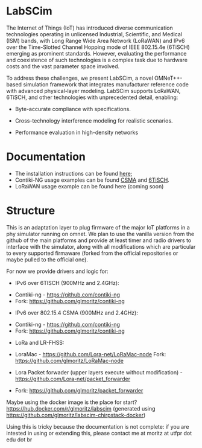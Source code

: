 # LabSCim

The Internet of Things (IoT) has introduced diverse communication technologies operating in unlicensed Industrial, Scientific, and Medical (ISM) bands, with Long Range Wide Area Network (LoRaWAN) and IPv6 over the Time-Slotted Channel Hopping mode of IEEE 802.15.4e (6TiSCH) emerging as prominent standards. However, evaluating the performance and coexistence of such technologies is a complex task due to hardware costs and the vast parameter space involved.

To address these challenges, we present LabSCim, a novel OMNeT++-based simulation framework that integrates manufacturer reference code with advanced physical-layer modeling. LabSCim supports LoRaWAN, 6TiSCH, and other technologies with unprecedented detail, enabling:

- Byte-accurate compliance with specifications.

- Cross-technology interference modeling for realistic scenarios.

- Performance evaluation in high-density networks



# Documentation

- The installation instructions can be found [here](documentation/INSTALLATION.md);
- Contiki-NG usage examples can be found [CSMA](documentation/EXAMPLE_CSMA_CONTIKI.md) and [6TiSCH](documentation/EXAMPLE_6TiSCH_CONTIKI.md). 
- LoRaWAN usage example can be found here (coming soon)

# Structure

This is an adaptation layer to plug firmware of the major IoT platforms in a phy simulator running on omnet.
We plan to use the vanilla version from the github of the main platforms and provide at least timer and radio drivers to interface with the simulator, along with all modifications which are particular to every supported firmaware (forked from the official repositories or maybe pulled to the official one).

For now we provide drivers and logic for:

* IPv6 over 6TISCH (900MHz and 2.4GHz):

- Contiki-ng - https://github.com/contiki-ng
- Fork: https://github.com/glmoritz/contiki-ng

* IPv6 over 802.15.4 CSMA (900MHz and 2.4GHz):

- Contiki-ng - https://github.com/contiki-ng
- Fork: https://github.com/glmoritz/contiki-ng

* LoRa and LR-FHSS:

- LoraMac - https://github.com/Lora-net/LoRaMac-node
Fork: https://github.com/glmoritz/LoRaMac-node
  
- Lora Packet forwader (upper layers execute without modification) - https://github.com/Lora-net/packet_forwarder
- Fork: https://github.com/glmoritz/packet_forwarder

Maybe using the docker image is the place for start?
  https://hub.docker.com/r/glmoritz/labscim (generated using https://github.com/glmoritz/labscim-chirpstack-docker)

Using this is tricky because the documentation is not complete: if you are intested in using or extending this, please contact me at moritz at utfpr dot edu dot br

  
